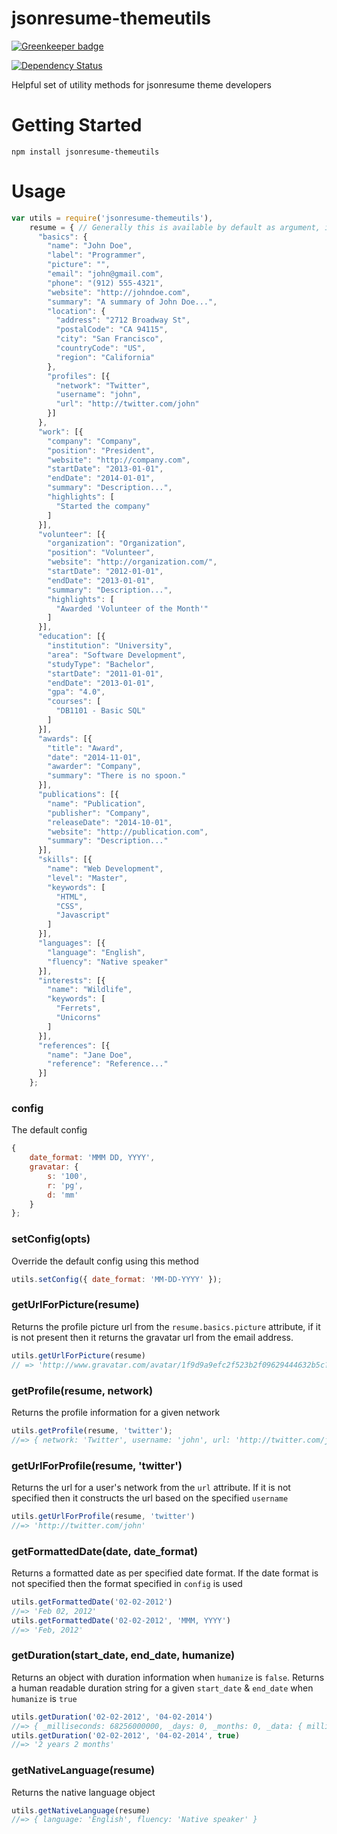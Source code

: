 jsonresume-themeutils
=====================

[![Greenkeeper badge](https://badges.greenkeeper.io/jsonresume/theme-utils.svg)](https://greenkeeper.io/)

[![Dependency Status](https://david-dm.org/jsonresume/theme-utils.svg)](https://david-dm.org/jsonresume/theme-utils)

Helpful set of utility methods for jsonresume theme developers

# Getting Started
```
npm install jsonresume-themeutils
```

# Usage

```javascript
var utils = require('jsonresume-themeutils'),
    resume = { // Generally this is available by default as argument, including here for the sake of clarity
      "basics": {
        "name": "John Doe",
        "label": "Programmer",
        "picture": "",
        "email": "john@gmail.com",
        "phone": "(912) 555-4321",
        "website": "http://johndoe.com",
        "summary": "A summary of John Doe...",
        "location": {
          "address": "2712 Broadway St",
          "postalCode": "CA 94115",
          "city": "San Francisco",
          "countryCode": "US",
          "region": "California"
        },
        "profiles": [{
          "network": "Twitter",
          "username": "john",
          "url": "http://twitter.com/john"
        }]
      },
      "work": [{
        "company": "Company",
        "position": "President",
        "website": "http://company.com",
        "startDate": "2013-01-01",
        "endDate": "2014-01-01",
        "summary": "Description...",
        "highlights": [
          "Started the company"
        ]
      }],
      "volunteer": [{
        "organization": "Organization",
        "position": "Volunteer",
        "website": "http://organization.com/",
        "startDate": "2012-01-01",
        "endDate": "2013-01-01",
        "summary": "Description...",
        "highlights": [
          "Awarded 'Volunteer of the Month'"
        ]
      }],
      "education": [{
        "institution": "University",
        "area": "Software Development",
        "studyType": "Bachelor",
        "startDate": "2011-01-01",
        "endDate": "2013-01-01",
        "gpa": "4.0",
        "courses": [
          "DB1101 - Basic SQL"
        ]
      }],
      "awards": [{
        "title": "Award",
        "date": "2014-11-01",
        "awarder": "Company",
        "summary": "There is no spoon."
      }],
      "publications": [{
        "name": "Publication",
        "publisher": "Company",
        "releaseDate": "2014-10-01",
        "website": "http://publication.com",
        "summary": "Description..."
      }],
      "skills": [{
        "name": "Web Development",
        "level": "Master",
        "keywords": [
          "HTML",
          "CSS",
          "Javascript"
        ]
      }],
      "languages": [{
        "language": "English",
        "fluency": "Native speaker"
      }],
      "interests": [{
        "name": "Wildlife",
        "keywords": [
          "Ferrets",
          "Unicorns"
        ]
      }],
      "references": [{
        "name": "Jane Doe",
        "reference": "Reference..."
      }]
    };
```

### config
The default config 

```javascript
{
    date_format: 'MMM DD, YYYY',
    gravatar: {
        s: '100',
        r: 'pg',
        d: 'mm'
    }
};
```

### setConfig(opts)
Override the default config using this method

```javascript
utils.setConfig({ date_format: 'MM-DD-YYYY' });
```

### getUrlForPicture(resume)
Returns the profile picture url from the `resume.basics.picture` attribute, if it is not present then it returns the gravatar url from the email address.

```javascript
utils.getUrlForPicture(resume)
// => 'http://www.gravatar.com/avatar/1f9d9a9efc2f523b2f09629444632b5c?s=100&r=pg&d=mm'
```

### getProfile(resume, network)
Returns the profile information for a given network

```javascript
utils.getProfile(resume, 'twitter');
//=> { network: 'Twitter', username: 'john', url: 'http://twitter.com/john' }
```

### getUrlForProfile(resume, 'twitter')
Returns the url for a user's network from the `url` attribute. If it is not specified then it constructs the url based on the specified `username`

```javascript
utils.getUrlForProfile(resume, 'twitter')
//=> 'http://twitter.com/john'
```

### getFormattedDate(date, date_format)
Returns a formatted date as per specified date format. If the date format is not specified then the format specified in `config` is used

```javascript
utils.getFormattedDate('02-02-2012')
//=> 'Feb 02, 2012'
utils.getFormattedDate('02-02-2012', 'MMM, YYYY')
//=> 'Feb, 2012'
```

### getDuration(start_date, end_date, humanize)
Returns an object with duration information when `humanize` is `false`. Returns a human readable duration string for a given `start_date` & `end_date` when `humanize` is `true`

```javascript
utils.getDuration('02-02-2012', '04-02-2014')
//=> { _milliseconds: 68256000000, _days: 0, _months: 0, _data: { milliseconds: 0, seconds: 0, minutes: 0, hours: 0, days: 0, months: 2, years: 2 }, ... }
utils.getDuration('02-02-2012', '04-02-2014', true)
//=> '2 years 2 months'
```

### getNativeLanguage(resume)
Returns the native language object

```javascript
utils.getNativeLanguage(resume)
//=> { language: 'English', fluency: 'Native speaker' }
```
